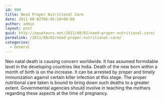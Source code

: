 ```yaml
---
id: 909
title: Need Proper Nutritional Care
date: 2011-08-02T06:45:19+00:00
author: admin
layout: post
guid: http://aquatours.net/2011/08/02/need-proper-nutritional-care/
permalink: /2011/08/02/need-proper-nutritional-care/
categories:
  - General
---
```

Neo natal death is causing concern worldwide. It has assumed formidable level in the developing countries like India. Death of the new born within a month of birth is on the increase. It can be arrested by proper and timely immunization against certain killer infection at this stage. The proper nutritional care taken is bound to bring down such deaths to a greater extent. Governmental agencies should involve in teaching the mothers regarding these aspects at the time of pregnancy.